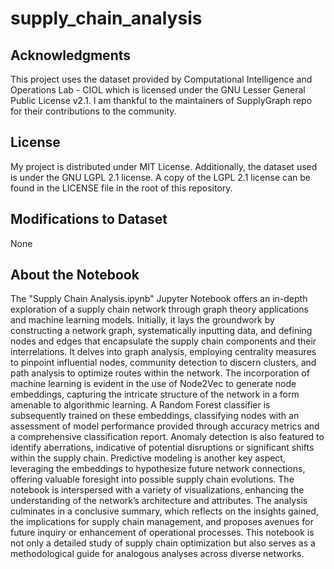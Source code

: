 # supply_chain_analysis

## Acknowledgments

This project uses the dataset provided by Computational Intelligence and Operations Lab - CIOL which is licensed under the GNU Lesser General Public License v2.1. I am thankful to the maintainers of SupplyGraph repo for their contributions to the community.

## License

My project is distributed under MIT License. Additionally, the dataset used is under the GNU LGPL 2.1 license. A copy of the LGPL 2.1 license can be found in the LICENSE file in the root of this repository.

## Modifications to Dataset

None

## About the Notebook

The "Supply Chain Analysis.ipynb" Jupyter Notebook offers an in-depth exploration of a supply chain network through graph theory applications and machine learning models. Initially, it lays the groundwork by constructing a network graph, systematically inputting data, and defining nodes and edges that encapsulate the supply chain components and their interrelations. It delves into graph analysis, employing centrality measures to pinpoint influential nodes, community detection to discern clusters, and path analysis to optimize routes within the network. The incorporation of machine learning is evident in the use of Node2Vec to generate node embeddings, capturing the intricate structure of the network in a form amenable to algorithmic learning. A Random Forest classifier is subsequently trained on these embeddings, classifying nodes with an assessment of model performance provided through accuracy metrics and a comprehensive classification report. Anomaly detection is also featured to identify aberrations, indicative of potential disruptions or significant shifts within the supply chain. Predictive modeling is another key aspect, leveraging the embeddings to hypothesize future network connections, offering valuable foresight into possible supply chain evolutions. The notebook is interspersed with a variety of visualizations, enhancing the understanding of the network’s architecture and attributes. The analysis culminates in a conclusive summary, which reflects on the insights gained, the implications for supply chain management, and proposes avenues for future inquiry or enhancement of operational processes. This notebook is not only a detailed study of supply chain optimization but also serves as a methodological guide for analogous analyses across diverse networks.

